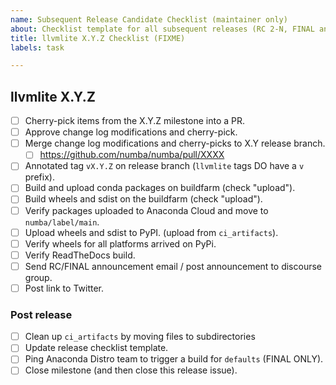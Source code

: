 ```yaml
---
name: Subsequent Release Candidate Checklist (maintainer only)
about: Checklist template for all subsequent releases (RC 2-N, FINAL and PATCH) of every series
title: llvmlite X.Y.Z Checklist (FIXME)
labels: task

---
```



## llvmlite X.Y.Z

* [ ] Cherry-pick items from the X.Y.Z milestone into a PR.
* [ ] Approve change log modifications and cherry-pick.
* [ ] Merge change log modifications and cherry-picks to X.Y release branch.
  * [ ] https://github.com/numba/numba/pull/XXXX
* [ ] Annotated tag `vX.Y.Z` on release branch (`llvmlite` tags DO have a `v` prefix).
* [ ] Build and upload conda packages on buildfarm (check "upload").
* [ ] Build wheels and sdist on the buildfarm (check "upload").
* [ ] Verify packages uploaded to Anaconda Cloud and move to `numba/label/main`.
* [ ] Upload wheels and sdist to PyPI. (upload from `ci_artifacts`).
* [ ] Verify wheels for all platforms arrived on PyPi.
* [ ] Verify ReadTheDocs build.
* [ ] Send RC/FINAL announcement email / post announcement to discourse group.
* [ ] Post link to Twitter.

### Post release

* [ ] Clean up `ci_artifacts` by moving files to subdirectories
* [ ] Update release checklist template.
* [ ] Ping Anaconda Distro team to trigger a build for `defaults` (FINAL ONLY).
* [ ] Close milestone (and then close this release issue).

